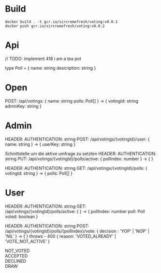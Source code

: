 # Build
```
docker build . -t gcr.io/sircremefresh/voting:v0.0.1   
docker push gcr.io/sircremefresh/voting:v0.0.2   
```

# Api
// TODO: implement 418 i am a tea pot

type Poll = {
    name: string
    description: string
}

# Open
POST: /api/votings: {
    name: string
    polls: Poll[]
} -> {
    votingId: string
    adminKey: string
}

# Admin
HEADER: AUTHENTICATION: string
POST: /api/votings/{votingId}/user: {
    name: string
} -> {
    userKey: string
}

Schnittstelle um die aktive umfrage zu setzten
HEADER: AUTHENTICATION: string
PUT: /api/votings/{votingId}/polls/active: {
    pollIndex: number
} -> {
}

HEADER: AUTHENTICATION: string
GET: /api/votings/{votingId}/polls: {
    votingId: string
} -> {
    polls: Poll[]
}


# User

HEADER: AUTHENTICATION: string
GET: /api/votings/{votingId}/polls/active: {
} -> {
    pollIndex: number
    poll: Poll
    voted: boolean
}


HEADER: AUTHENTICATION: string
POST: /api/votings/{votingId}/polls/{pollIndex}/vote: {
    decision : 'YOP' | 'NOP' | 'NIL'
} -> {
} 
throws
    - 400 {
        reason: 'VOTED_ALREADY' | 'VOTE_NOT_ACTIVE'
    }

  
NOT_VOTED  
ACCEPTED  
DECLINED  
DRAW  